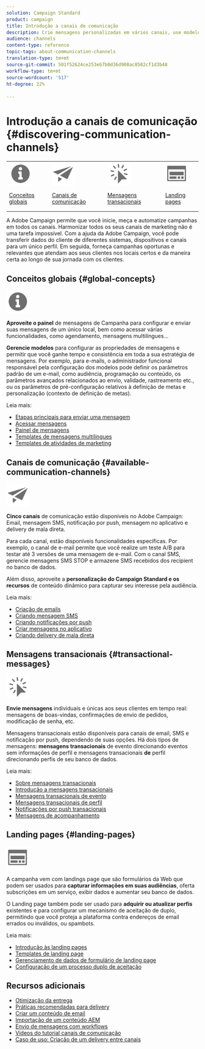 ```yaml
---
solution: Campaign Standard
product: campaign
title: Introdução a canais de comunicação
description: Crie mensagens personalizadas em vários canais, use modelos, crie páginas de aterrissagem e verifique as práticas recomendadas.
audience: channels
content-type: reference
topic-tags: about-communication-channels
translation-type: tm+mt
source-git-commit: 501f52624ce253eb7b0d36d908ac8502cf1d3b48
workflow-type: tm+mt
source-wordcount: '517'
ht-degree: 22%

---
```



# Introdução a canais de comunicação {#discovering-communication-channels}

<table>
<tr>
<td><img src="assets/do-not-localize/icon_concepts.svg" width="60px"><p><a href="#global-concepts">Conceitos globais</a></p></td>
<td><img src="assets/do-not-localize/icon_channels.svg" width="60px"><p><a href="#available-communication-channels">Canais de comunicação</a></p></td>
<td><img src="assets/do-not-localize/icon_transactional.svg" width="60px"><p><a href="#transactional-messages">Mensagens transacionais</a></p></td>
<td><img src="assets/do-not-localize/icon_landing.svg" width="60px"><p><a href="#landing-pages">Landing pages</a></p></td></tr>
</table>

A Adobe Campaign permite que você inicie, meça e automatize campanhas em todos os canais.
Harmonizar todos os seus canais de marketing não é uma tarefa impossível. Com a ajuda da Adobe Campaign, você pode transferir dados do cliente de diferentes sistemas, dispositivos e canais para um único perfil. Em seguida, forneça campanhas oportunas e relevantes que atendam aos seus clientes nos locais certos e da maneira certa ao longo de sua jornada com os clientes.

## Conceitos globais {#global-concepts}

<img src="assets/do-not-localize/icon_concepts.svg" width="60px">

**Aproveite o painel** de mensagens de Campanha para configurar e enviar suas mensagens de um único local, bem como acessar várias funcionalidades, como agendamento, mensagens multilíngues...

**Gerencie modelos** para configurar as propriedades de mensagens e permitir que você ganhe tempo e consistência em toda a sua estratégia de mensagens. Por exemplo, para e-mails, o administrador funcional responsável pela configuração dos modelos pode definir os parâmetros padrão de um e-mail, como audiência, programação ou conteúdo, os parâmetros avançados relacionados ao envio, validade, rastreamento etc., ou os parâmetros de pré-configuração relativos à definição de metas e personalização (contexto de definição de metas).

Leia mais:

* [Etapas principais para enviar uma mensagem](../../channels/using/key-steps-to-send-a-message.md)
* [Acessar mensagens](../../channels/using/accessing-messages.md)
* [Painel de mensagens](../../channels/using/message-dashboard.md)
* [Templates de mensagens multilíngues](../../channels/using/multilingual-messages-template.md)
* [Templates de atividades de marketing](../../start/using/marketing-activity-templates.md)

## Canais de comunicação {#available-communication-channels}

<img src="assets/do-not-localize/icon_channels.svg"  width="60px">

**Cinco canais** de comunicação estão disponíveis no Adobe Campaign: Email, mensagem SMS, notificação por push, mensagem no aplicativo e delivery de mala direta.

Para cada canal, estão disponíveis funcionalidades específicas. Por exemplo, o canal de e-mail permite que você realize um teste A/B para testar até 3 versões de uma mensagem de e-mail. Com o canal SMS, gerencie mensagens SMS STOP e armazene SMS recebidos dos recipient no banco de dados.

Além disso, aproveite a **personalização do Campaign Standard e os recursos** de conteúdo dinâmico para capturar seu interesse pela audiência.

Leia mais:

* [Criação de emails](../../channels/using/about-emails.md)
* [Criando mensagem SMS](../../channels/using/about-sms-messages.md)
* [Criando notificações por push](../../channels/using/about-push-notifications.md)
* [Criar mensagens no aplicativo](../../channels/using/about-in-app-messaging.md)
* [Criando delivery de mala direta](../../channels/using/about-direct-mail.md)

## Mensagens transacionais {#transactional-messages}

<img src="assets/do-not-localize/icon_transactional.svg" width="60px">

**Envie mensagens** individuais e únicas aos seus clientes em tempo real: mensagens de boas-vindas, confirmações de envio de pedidos, modificação de senha, etc.

Mensagens transacionais estão disponíveis para canais de email, SMS e notificação por push, dependendo de suas opções. Há dois tipos de mensagens: **mensagens transacionais** de evento direcionando eventos sem informações de perfil e mensagens transacionais **de** perfil direcionando perfis de seu banco de dados.

Leia mais:

* [Sobre mensagens transacionais](../../channels/using/getting-started-with-transactional-msg.md)
* [Introdução a mensagens transacionais](../../channels/using/getting-started-with-transactional-msg.md)
* [Mensagens transacionais de evento](../../channels/using/event-transactional-messages.md)
* [Mensagens transacionais de perfil](../../channels/using/profile-transactional-messages.md)
* [Notificações por push transacionais](../../channels/using/transactional-push-notifications.md)
* [Mensagens de acompanhamento](../../channels/using/follow-up-messages.md)

## Landing pages {#landing-pages}

<img src="assets/do-not-localize/icon_landing.svg" width="60px">

A campanha vem com landings page que são formulários da Web que podem ser usados para **capturar informações em suas audiências**, oferta subscrições em um serviço, exibir dados e aumentar seu banco de dados.

O Landing page também pode ser usado para **adquirir ou atualizar perfis** existentes e para configurar um mecanismo de aceitação de duplo, permitindo que você proteja a plataforma contra endereços de email errados ou inválidos, ou spambots.

Leia mais:

* [Introdução às landing pages](../../channels/using/getting-started-with-landing-pages.md)
* [Templates de landing page](../../channels/using/landing-page-templates.md)
* [Gerenciamento de dados de formulário de landing page](../../channels/using/managing-landing-page-form-data.md)
* [Configuração de um processo duplo de aceitação](../../channels/using/setting-up-a-double-opt-in-process.md)

## Recursos adicionais

* [Otimização da entrega](../../sending/using/about-deliverability.md)
* [Práticas recomendadas para delivery](../../sending/using/delivery-best-practices.md)
* [Criar um conteúdo de email](../../designing/using/designing-content-in-adobe-campaign.md)
* [Importação de um conteúdo AEM](../../integrating/using/creating-email-experience-manager.md)
* [Envio de mensagens com workflows](../../automating/using/about-channel-activities.md)
* [Vídeos do tutorial canais de comunicação](https://docs.adobe.com/content/help/pt-BR/campaign-standard-learn/tutorials/communication-channels/email/create-email-from-homepage.html)
* [Caso de uso: Criação de um delivery entre canais](../../automating/using/workflow-cross-channel-delivery.md)
